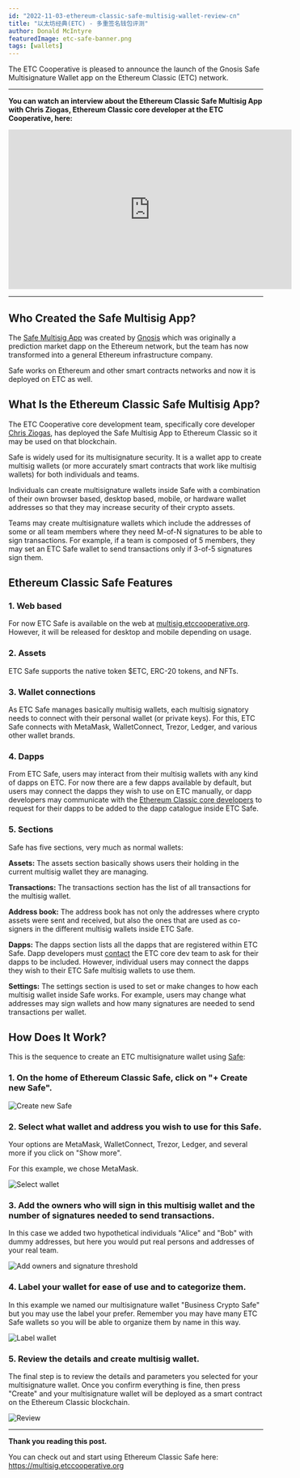 ```yaml
---
id: "2022-11-03-ethereum-classic-safe-multisig-wallet-review-cn"
title: "以太坊经典(ETC) - 多重签名钱包评测"
author: Donald McIntyre
featuredImage: etc-safe-banner.png
tags: [wallets]
---
```


The ETC Cooperative is pleased to announce the launch of the Gnosis Safe Multisignature Wallet app on the Ethereum Classic (ETC) network.

---

**You can watch an interview about the Ethereum Classic Safe Multisig App with Chris Ziogas, Ethereum Classic core developer at the ETC Cooperative, here:**

<iframe width="560" height="315" src="https://www.youtube.com/embed/kQ7U9aVJV14" title="YouTube video player" frameborder="0" allow="accelerometer; autoplay; clipboard-write; encrypted-media; gyroscope; picture-in-picture" allowfullscreen></iframe>

---

## Who Created the Safe Multisig App?

The [Safe Multisig App](https://gnosis-safe.io/) was created by [Gnosis](https://gnosis.io/) which was originally a prediction market dapp on the Ethereum network, but the team has now transformed into a general Ethereum infrastructure company.

Safe works on Ethereum and other smart contracts networks and now it is deployed on ETC as well.

## What Is the Ethereum Classic Safe Multisig App?

The ETC Cooperative core development team, specifically core developer [Chris Ziogas](https://www.linkedin.com/in/ziogaschr/), has deployed the Safe Multisig App to Ethereum Classic so it may be used on that blockchain.

Safe is widely used for its multisignature security. It is a wallet app to create multisig wallets (or more accurately smart contracts that work like multisig wallets) for both individuals and teams.

Individuals can create multisignature wallets inside Safe with a combination of their own browser based, desktop based, mobile, or hardware wallet addresses so that they may increase security of their crypto assets.

Teams may create multisignature wallets which include the addresses of some or all team members where they need M-of-N signatures to be able to sign transactions. For example, if a team is composed of 5 members, they may set an ETC Safe wallet to send transactions only if 3-of-5 signatures sign them. 

## Ethereum Classic Safe Features

### 1. Web based

For now ETC Safe is available on the web at [multisig.etccooperative.org](https://multisig.etccooperative.org). However, it will be released for desktop and mobile depending on usage.

### 2. Assets

ETC Safe supports the native token $ETC, ERC-20 tokens, and NFTs.

### 3. Wallet connections

As ETC Safe manages basically multisig wallets, each multisig signatory needs to connect with their personal wallet (or private keys). For this, ETC Safe connects with MetaMask, WalletConnect, Trezor, Ledger, and various other wallet brands.

### 4. Dapps

From ETC Safe, users may interact from their multisig wallets with any kind of dapps on ETC. For now there are a few dapps available by default, but users may connect the dapps they wish to use on ETC manually, or dapp developers may communicate with the [Ethereum Classic core developers](https://github.com/ETCCooperative) to request for their dapps to be added to the dapp catalogue inside ETC Safe.

### 5. Sections

Safe has five sections, very much as normal wallets:

**Assets:** The assets section basically shows users their holding in the current multisig wallet they are managing.

**Transactions:** The transactions section has the list of all transactions for the multisig wallet.

**Address book:** The address book has not only the addresses where crypto assets were sent and received, but also the ones that are used as co-signers in the different multisig wallets inside ETC Safe.

**Dapps:** The dapps section lists all the dapps that are registered within ETC Safe. Dapp developers must [contact](https://github.com/ETCCooperative) the ETC core dev team to ask for their dapps to be included. However, individual users may connect the dapps they wish to their ETC Safe multisig wallets to use them. 

**Settings:** The settings section is used to set or make changes to how each multisig wallet inside Safe works. For example, users may change what addresses may sign wallets and how many signatures are needed to send transactions per wallet.

## How Does It Work?

This is the sequence to create an ETC multisignature wallet using [Safe](https://multisig.etccooperative.org):

### 1. On the home of Ethereum Classic Safe, click on "+ Create new Safe".

![Create new Safe](/1.png)

### 2. Select what wallet and address you wish to use for this Safe.

Your options are MetaMask, WalletConnect, Trezor, Ledger, and several more if you click on "Show more".

For this example, we chose MetaMask.

![Select wallet](/2.png)

### 3. Add the owners who will sign in this multisig wallet and the number of signatures needed to send transactions.

In this case we added two hypothetical individuals "Alice" and "Bob" with dummy addresses, but here you would put real persons and addresses of your real team.

![Add owners and signature threshold](/3.png)

### 4. Label your wallet for ease of use and to categorize them.

In this example we named our multisignature wallet "Business Crypto Safe" but you may use the label your prefer. Remember you may have many ETC Safe wallets so you will be able to organize them by name in this way.

![Label wallet](/4.png)

### 5. Review the details and create multisig wallet.

The final step is to review the details and parameters you selected for your multisignature wallet. Once you confirm everything is fine, then press "Create" and your multisignature wallet will be deployed as a smart contract on the Ethereum Classic blockchain.

![Review](/5.png)

---

**Thank you reading this post.**

You can check out and start using Ethereum Classic Safe here: https://multisig.etccooperative.org


